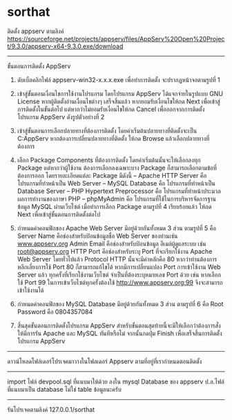 # sorthat
ติดตั้ง appserv ตามลิงค์ https://sourceforge.net/projects/appserv/files/AppServ%20Open%20Project/9.3.0/appserv-x64-9.3.0.exe/download

-----------------------------------------------------------------------------------------------------------------

ขั้นตอนการติดตั้ง AppServ
1. ดับเบิ้ลคลิกไฟล์ appserv-win32-x.x.x.exe เพื่อทำการติดตั้ง จะปรากฏหน้าจอตามรูปที่ 1
 
2. เข้าสู่ขั้นตอนเงื่อนไขการใช้งานโปรแกรม โดยโปรแกรม AppServ ได้แจกจ่ายในรูปแบบ GNU License หากผู้ติดตั้งอ่านเงื่อนไขต่างๆ เสร็จสิ้นแล้ว หากยอมรับเงื่อนไขให้กด Next เพื่อเข้าสู่การติดตั้งในขั้นต่อไป แต่หากว่าไม่ยอมรับเงื่อนไขให้กด Cancel เพื่อออกจากการติดตั้งโปรแกรม AppServ ดังรูปตัวอย่างที่ 2

3. เข้าสู่ขั้นตอนการเลือกปลายทางที่ต้องการติดตั้ง โดยค่าเริ่มต้นปลายทางที่ติดตั้งจะเป็น C:AppServ
หากต้องการเปลี่ยนปลายทางที่ติดตั้ง ให้กด Browse แล้วเลือกปลายทางที่ต้องการ 

4. เลือก Package Components ที่ต้องการติดตั้ง โดยค่าเริ่มต้นนั้นจะให้เลือกลงทุก Package แต่หากว่าผู้ใช้งาน
ต้องการเลือกลงเฉพาะบาง Package ก็สามารถเลือกตามข้อที่ต้องการออก โดยรายละเอียดแต่ละ Package มีดังนี้
– Apache HTTP Server คือ โปรแกรมที่ทำหน้าเป็น Web Server
– MySQL Database คือ โปรแกรมที่ทำหน้าเป็น Database Server
– PHP Hypertext Preprocessor คือ โปรแกรมที่ทำหน้าประมวลผลการทำงานของภาษา PHP
– phpMyAdmin คือ โปรแกรมที่ใช้ในการบริหารจัดการฐานข้อมูล MySQL ผ่านเว็บไซต์
เมื่อทำการเลือก Package ตามรูปที่ 4 เรียบร้อยแล้ว ให้กด Next เพื่อเข้าสู่ขั้นตอนการติดตั้งต่อไป

5. กำหนดค่าคอนฟิกของ Apache Web Server มีอยู่ด้วยกันทั้งหมด 3 ส่วน ตามรูปที่ 5 คือ
Server Name   คือช่องสำหรับป้อนข้อมูลชื่อ Web Server ของท่านเช่น www.appserv.org
Admin Email    คือช่องสำหรับป้อนข้อมูล อีเมล์ผู้ดูแลระบบ เช่น root@appserv.org
HTTP Port       คือช่องสำหรับระบุ Port ที่จะเรียกใช้งาน Apache Web Server โดยทั่วไปแล้ว Protocol
HTTP นั้นจะมีค่าหลักคือ 80 หากว่าท่านต้องการหลีกเลี่ยงการใช้ Port 80 ก็สามารถแก้ไขได้
หากมีการเปลี่ยนแปลง Port การเข้าใช้งาน Web Server แล้ว ทุกครั้งที่เรียกใช้งานเว็บไซต์
จำเป็นที่ต้องระบุหมายเลข Port ด้วย เช่น หากเลือกใช้ Port 99 ในการเข้าเว็บไซต์ทุกครั้งต้องใช้
http://www.appserv.org:99 จึงจะสามารถเข้าใช้งานได้

6. กำหนดค่าคอนฟิกของ MySQL Database มีอยู่ด้วยกันทั้งหมด 3 ส่วน ตามรูปที่ 6 คือ
Root Password        คือ 0804357084

7. สิ้นสุดขั้นตอนการติดตั้งโปรแกรม AppServ สำหรับขั้นตอนสุดท้ายนี้จะมีให้เลือกว่าต้องการสั่งให้มีการรัน Apache และ MySQL
ทันทีหรือไม่ จากนั้นกดปุ่ม Finish เพื่อเสร็จสิ้นการติดตั้งโปรแกรม AppServ

----------------------------------------------------------------------------------------------------------------

ดาวน์โหลดโฟล์เดอร์โปรเจคมาวางในโฟลเดอร์ Appserv ตามที่อยู่ที่เรากำหนดตอนติดตั้ง

----------------------------------------------------------------------------------------------------------------
 
import ไฟล์ devpool.sql ที่แนบมาให้ด้วย ลงใน mysql Database ของ appserv 
ป.ล.ไฟล์ที่แนบมาเป็น database ไม่ใช่ table ข้อมูลนะครับ

----------------------------------------------------------------------------------------------------------------

รันโปรเจคตามลิงค์ 127.0.0.1/sorthat

